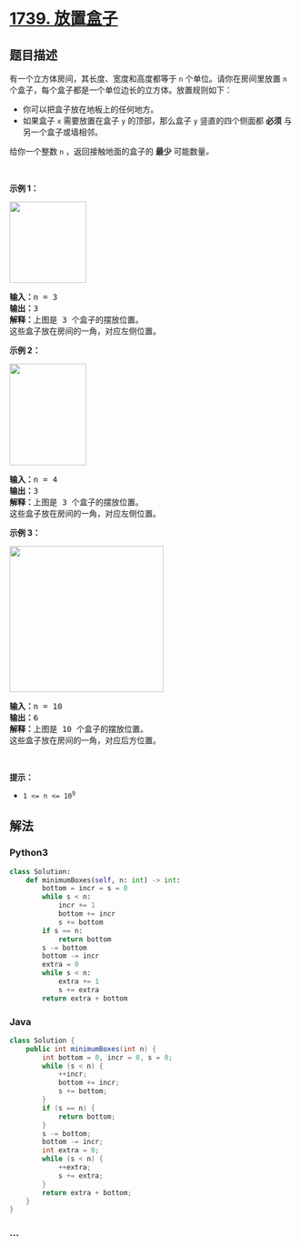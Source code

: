 # [1739. 放置盒子](https://leetcode-cn.com/problems/building-boxes)



## 题目描述

<!-- 这里写题目描述 -->

<p>有一个立方体房间，其长度、宽度和高度都等于 <code>n</code> 个单位。请你在房间里放置 <code>n</code> 个盒子，每个盒子都是一个单位边长的立方体。放置规则如下：</p>

<ul>
	<li>你可以把盒子放在地板上的任何地方。</li>
	<li>如果盒子 <code>x</code> 需要放置在盒子 <code>y</code> 的顶部，那么盒子 <code>y</code> 竖直的四个侧面都 <strong>必须</strong> 与另一个盒子或墙相邻。</li>
</ul>

<p>给你一个整数 <code>n</code> ，返回接触地面的盒子的 <strong>最少</strong> 可能数量<em>。</em></p>

<p> </p>

<p><strong>示例 1：</strong></p>

<p><img alt="" src="https://assets.leetcode-cn.com/aliyun-lc-upload/uploads/2021/01/24/3-boxes.png" style="width: 135px; height: 143px;" /></p>

<pre>
<strong>输入：</strong>n = 3
<strong>输出：</strong>3
<strong>解释：</strong>上图是 3 个盒子的摆放位置。
这些盒子放在房间的一角，对应左侧位置。
</pre>

<p><strong>示例 2：</strong></p>

<p><img alt="" src="https://assets.leetcode-cn.com/aliyun-lc-upload/uploads/2021/01/24/4-boxes.png" style="width: 135px; height: 179px;" /></p>

<pre>
<strong>输入：</strong>n = 4
<strong>输出：</strong>3
<strong>解释：</strong>上图是 3 个盒子的摆放位置。
这些盒子放在房间的一角，对应左侧位置。
</pre>

<p><strong>示例 3：</strong></p>

<p><img alt="" src="https://assets.leetcode-cn.com/aliyun-lc-upload/uploads/2021/01/24/10-boxes.png" style="width: 271px; height: 257px;" /></p>

<pre>
<strong>输入：</strong>n = 10
<strong>输出：</strong>6
<strong>解释：</strong>上图是 10 个盒子的摆放位置。
这些盒子放在房间的一角，对应后方位置。</pre>

<p> </p>

<p><strong>提示：</strong></p>

<ul>
	<li><code>1 <= n <= 10<sup>9</sup></code></li>
</ul>


## 解法

<!-- 这里可写通用的实现逻辑 -->

<!-- tabs:start -->

### **Python3**

<!-- 这里可写当前语言的特殊实现逻辑 -->

```python
class Solution:
    def minimumBoxes(self, n: int) -> int:
        bottom = incr = s = 0
        while s < n:
            incr += 1
            bottom += incr
            s += bottom
        if s == n:
            return bottom
        s -= bottom
        bottom -= incr
        extra = 0
        while s < n:
            extra += 1
            s += extra
        return extra + bottom
```

### **Java**

<!-- 这里可写当前语言的特殊实现逻辑 -->

```java
class Solution {
    public int minimumBoxes(int n) {
        int bottom = 0, incr = 0, s = 0;
        while (s < n) {
            ++incr;
            bottom += incr;
            s += bottom;
        }
        if (s == n) {
            return bottom;
        }
        s -= bottom;
        bottom -= incr;
        int extra = 0;
        while (s < n) {
            ++extra;
            s += extra;
        }
        return extra + bottom;
    }
}
```

### **...**

```

```

<!-- tabs:end -->
